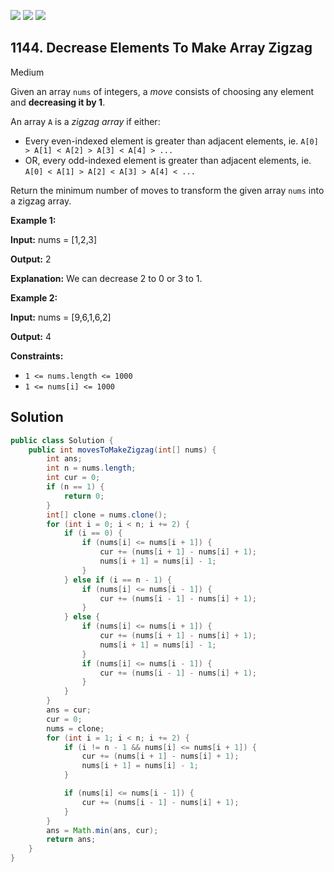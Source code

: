[![](https://img.shields.io/github/stars/javadev/LeetCode-in-Java?label=Stars&style=flat-square)](https://github.com/javadev/LeetCode-in-Java)
[![](https://img.shields.io/github/forks/javadev/LeetCode-in-Java?label=Fork%20me%20on%20GitHub%20&style=flat-square)](https://github.com/javadev/LeetCode-in-Java/fork)
[![](https://img.shields.io/badge/-LeetCode%20in%20Kotlin-blue?style=flat-square)](https://github.com/javadev/LeetCode-in-Kotlin)

## 1144\. Decrease Elements To Make Array Zigzag

Medium

Given an array `nums` of integers, a _move_ consists of choosing any element and **decreasing it by 1**.

An array `A` is a _zigzag array_ if either:

*   Every even-indexed element is greater than adjacent elements, ie. `A[0] > A[1] < A[2] > A[3] < A[4] > ...`
*   OR, every odd-indexed element is greater than adjacent elements, ie. `A[0] < A[1] > A[2] < A[3] > A[4] < ...`

Return the minimum number of moves to transform the given array `nums` into a zigzag array.

**Example 1:**

**Input:** nums = [1,2,3]

**Output:** 2

**Explanation:** We can decrease 2 to 0 or 3 to 1.

**Example 2:**

**Input:** nums = [9,6,1,6,2]

**Output:** 4

**Constraints:**

*   `1 <= nums.length <= 1000`
*   `1 <= nums[i] <= 1000`

## Solution

```java
public class Solution {
    public int movesToMakeZigzag(int[] nums) {
        int ans;
        int n = nums.length;
        int cur = 0;
        if (n == 1) {
            return 0;
        }
        int[] clone = nums.clone();
        for (int i = 0; i < n; i += 2) {
            if (i == 0) {
                if (nums[i] <= nums[i + 1]) {
                    cur += (nums[i + 1] - nums[i] + 1);
                    nums[i + 1] = nums[i] - 1;
                }
            } else if (i == n - 1) {
                if (nums[i] <= nums[i - 1]) {
                    cur += (nums[i - 1] - nums[i] + 1);
                }
            } else {
                if (nums[i] <= nums[i + 1]) {
                    cur += (nums[i + 1] - nums[i] + 1);
                    nums[i + 1] = nums[i] - 1;
                }
                if (nums[i] <= nums[i - 1]) {
                    cur += (nums[i - 1] - nums[i] + 1);
                }
            }
        }
        ans = cur;
        cur = 0;
        nums = clone;
        for (int i = 1; i < n; i += 2) {
            if (i != n - 1 && nums[i] <= nums[i + 1]) {
                cur += (nums[i + 1] - nums[i] + 1);
                nums[i + 1] = nums[i] - 1;
            }

            if (nums[i] <= nums[i - 1]) {
                cur += (nums[i - 1] - nums[i] + 1);
            }
        }
        ans = Math.min(ans, cur);
        return ans;
    }
}
```